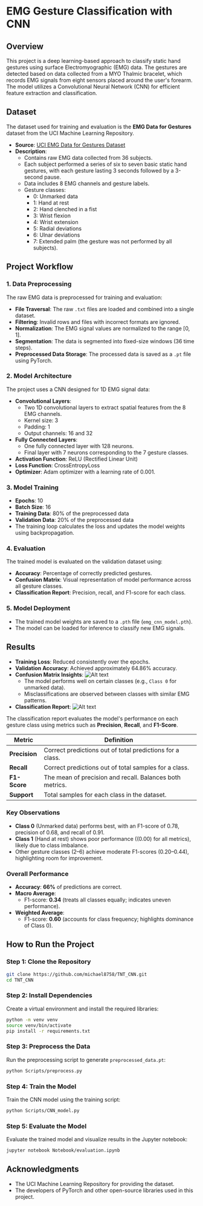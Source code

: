# EMG Gesture Classification with CNN

## Overview
This project is a deep learning-based approach to classify static hand gestures using surface Electromyographic (EMG) data. The gestures are detected based on data collected from a MYO Thalmic bracelet, which records EMG signals from eight sensors placed around the user's forearm. The model utilizes a Convolutional Neural Network (CNN) for efficient feature extraction and classification.

## Dataset
The dataset used for training and evaluation is the **EMG Data for Gestures** dataset from the UCI Machine Learning Repository.
- **Source**: [UCI EMG Data for Gestures Dataset](https://archive.ics.uci.edu/dataset/481/emg+data+for+gestures)
- **Description**:
  - Contains raw EMG data collected from 36 subjects.
  - Each subject performed a series of six to seven basic static hand gestures, with each gesture lasting 3 seconds followed by a 3-second pause.
  - Data includes 8 EMG channels and gesture labels.
  - Gesture classes:
    - 0: Unmarked data
    - 1: Hand at rest
    - 2: Hand clenched in a fist
    - 3: Wrist flexion
    - 4: Wrist extension
    - 5: Radial deviations
    - 6: Ulnar deviations
    - 7: Extended palm (the gesture was not performed by all subjects).



## Project Workflow

### 1. **Data Preprocessing**
The raw EMG data is preprocessed for training and evaluation:
- **File Traversal**: The raw `.txt` files are loaded and combined into a single dataset.
- **Filtering**: Invalid rows and files with incorrect formats are ignored.
- **Normalization**: The EMG signal values are normalized to the range [0, 1].
- **Segmentation**: The data is segmented into fixed-size windows (36 time steps).
- **Preprocessed Data Storage**: The processed data is saved as a `.pt` file using PyTorch.

### 2. **Model Architecture**
The project uses a CNN designed for 1D EMG signal data:
- **Convolutional Layers**:
  - Two 1D convolutional layers to extract spatial features from the 8 EMG channels.
  - Kernel size: 3
  - Padding: 1
  - Output channels: 16 and 32
- **Fully Connected Layers**:
  - One fully connected layer with 128 neurons.
  - Final layer with 7 neurons corresponding to the 7 gesture classes.
- **Activation Function**: ReLU (Rectified Linear Unit)
- **Loss Function**: CrossEntropyLoss
- **Optimizer**: Adam optimizer with a learning rate of 0.001.

### 3. **Model Training**
- **Epochs**: 10
- **Batch Size**: 16
- **Training Data**: 80% of the preprocessed data
- **Validation Data**: 20% of the preprocessed data
- The training loop calculates the loss and updates the model weights using backpropagation.

### 4. **Evaluation**
The trained model is evaluated on the validation dataset using:
- **Accuracy**: Percentage of correctly predicted gestures.
- **Confusion Matrix**: Visual representation of model performance across all gesture classes.
- **Classification Report**: Precision, recall, and F1-score for each class.

### 5. **Model Deployment**
- The trained model weights are saved to a `.pth` file (`emg_cnn_model.pth`).
- The model can be loaded for inference to classify new EMG signals.

## Results
- **Training Loss**: Reduced consistently over the epochs.
- **Validation Accuracy**: Achieved approximately 64.86% accuracy.
- **Confusion Matrix Insights**:
![Alt text](Confusion_matrix.png)
  - The model performs well on certain classes (e.g., `Class 0` for unmarked data).
  - Misclassifications are observed between classes with similar EMG patterns.
- **Classification Report**:
![Alt text](Classification_report.png)

The classification report evaluates the model's performance on each gesture class using metrics such as **Precision**, **Recall**, and **F1-Score**.

| **Metric**         | **Definition**                                                                                       |
|---------------------|---------------------------------------------------------------------------------------------------|
| **Precision**      | Correct predictions out of total predictions for a class.                                         |
| **Recall**         | Correct predictions out of total samples for a class.                                    |
| **F1-Score**       | The mean of precision and recall. Balances both metrics.                                     |
| **Support**        | Total samples for each class in the dataset.                                               |

### **Key Observations**
- **Class 0** (Unmarked data) performs best, with an F1-score of 0.78, precision of 0.68, and recall of 0.91.
- **Class 1** (Hand at rest) shows poor performance (\(0.00\) for all metrics), likely due to class imbalance.
- Other gesture classes (2–6) achieve moderate F1-scores (0.20–0.44), highlighting room for improvement.

### **Overall Performance**
- **Accuracy**: **66%** of predictions are correct.
- **Macro Average**: 
  - F1-score: **0.34** (treats all classes equally; indicates uneven performance).
- **Weighted Average**:
  - F1-score: **0.60** (accounts for class frequency; highlights dominance of Class 0).


## How to Run the Project

### Step 1: Clone the Repository
```bash
git clone https://github.com/michael8758/TNT_CNN.git
cd TNT_CNN
```

### Step 2: Install Dependencies
Create a virtual environment and install the required libraries:
```bash
python -m venv venv
source venv/bin/activate
pip install -r requirements.txt
```

### Step 3: Preprocess the Data
Run the preprocessing script to generate `preprocessed_data.pt`:
```bash
python Scripts/preprocess.py
```

### Step 4: Train the Model
Train the CNN model using the training script:
```bash
python Scripts/CNN_model.py
```

### Step 5: Evaluate the Model
Evaluate the trained model and visualize results in the Jupyter notebook:
```bash
jupyter notebook Notebook/evaluation.ipynb
```

## Acknowledgments
- The UCI Machine Learning Repository for providing the dataset.
- The developers of PyTorch and other open-source libraries used in this project.

